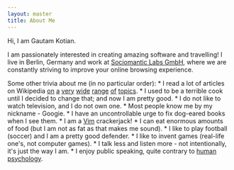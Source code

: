```yaml
---
layout: master
title: About Me
---
```


Hi, I am Gautam Kotian.

I am passionately interested in creating amazing software and travelling!
I live in Berlin, Germany and work at [Sociomantic Labs GmbH](http://www.sociomantic.com), where we
are constantly striving to improve your online browsing experience.

Some other trivia about me (in no particular order):
    * I read a lot of articles on Wikipedia [on](http://en.wikipedia.org/wiki/Just-world_hypothesis) [a](http://en.wikipedia.org/wiki/Majid_Majidi) [very](http://en.wikipedia.org/wiki/Pitcairn_Islands) [wide](http://en.wikipedia.org/wiki/Seppuku) [range](http://en.wikipedia.org/wiki/Dream_telepathy) [of](http://en.wikipedia.org/wiki/Pomodoro_Technique) [topics](http://en.wikipedia.org/wiki/In-Memory_Processing).
    * I used to be a terrible cook until I decided to change that; and now I am pretty good.
    * I do not like to watch television, and I do not own one.
    * Most people know me by my nickname - Googie.
    * I have an uncontrollable urge to fix dog-eared books when I see them.
    * I am a [Vim](http://en.wikipedia.org/wiki/Vim_(text_editor)) crackerjack!
    * I can eat enormous amounts of food (but I am not as fat as that makes me sound).
    * I like to play football (soccer) and I am a pretty good defender.
    * I like to invent games (real-life one's, not computer games).
    * I talk less and listen more - not intentionally, it's just the way I am.
    * I enjoy public speaking, quite contrary to [human psychology](http://www.psychologytoday.com/blog/the-real-story-risk/201211/the-thing-we-fear-more-death).

